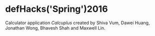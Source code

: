 # defHacks('Spring')2016
Calculator application <i> Calcuplus </i> created by Shiva Vum, Dawei Huang, Jonathan Wong, Bhavesh Shah and Maxwell Lin.
